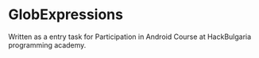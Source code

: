# GlobExpressions

Written as a entry task for Participation in Android Course at HackBulgaria programming academy.
